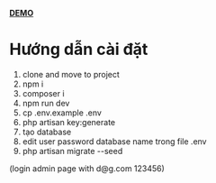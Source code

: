 <a href="https://calm-bayou-88849.herokuapp.com"><b>DEMO</b></a>

<h1>Hướng dẫn cài đặt</h1>
<ol>
<li> clone and move to project </li>
<li> npm i </li>
<li> composer i </li>
<li> npm run dev </li>
<li> cp .env.example .env </li>
<li> php artisan key:generate</li>
<li> tạo database </li>
<li> edit user password database name trong file .env</li>
<li> php artisan migrate --seed </li>
</ol>
(login admin page with d@g.com 123456)
